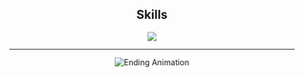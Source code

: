 <h2 align="center"><b>Skills</b></h2>

<p align="center">
  <img src="https://skillicons.dev/icons?i=linux,python,github,git,html,css,js" />
</p>

---

<p align="center">
  <img src="https://user-images.githubusercontent.com/74038190/225813708-98b745f2-7d22-48cf-9150-083f1b00d6c9.gif" 
       alt="Ending Animation">
</p>
